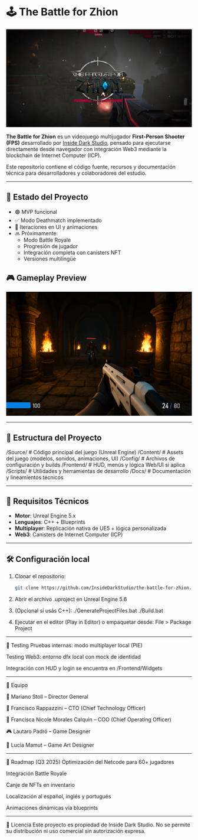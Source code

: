 # 🕹️ The Battle for Zhion

![Banner de The Battle for Zhion](docs/images/banner_zhion.png)

**The Battle for Zhion** es un videojuego multijugador **First-Person Shooter (FPS)** desarrollado por [Inside Dark Studio](https://insidedarkstudio.com), pensado para ejecutarse directamente desde navegador con integración Web3 mediante la blockchain de Internet Computer (ICP).

Este repositorio contiene el código fuente, recursos y documentación técnica para desarrolladores y colaboradores del estudio.

---

## 🚀 Estado del Proyecto

- 🟢 MVP funcional
- ✅ Modo Deathmatch implementado
- 🔄 Iteraciones en UI y animaciones
- 🔜 Próximamente:
  - Modo Battle Royale
  - Progresión de jugador
  - Integración completa con canisters NFT
  - Versiones multilingüe

## 🎮 Gameplay Preview

![Partida en curso](docs/images/screenshot_match.png)

---

## 📁 Estructura del Proyecto

/Source/ # Código principal del juego (Unreal Engine)
/Content/ # Assets del juego (modelos, sonidos, animaciones, UI)
/Config/ # Archivos de configuración y builds
/Frontend/ # HUD, menús y lógica Web/UI si aplica
/Scripts/ # Utilidades y herramientas de desarrollo
/Docs/ # Documentación y lineamientos técnicos

---

## 🧰 Requisitos Técnicos

- **Motor**: Unreal Engine 5.x
- **Lenguajes**: C++ + Blueprints
- **Multiplayer**: Replicación nativa de UE5 + lógica personalizada
- **Web3**: Canisters de Internet Computer (ICP)

---

## 🛠️ Configuración local

1. Clonar el repositorio:
   ```bash
   git clone https://github.com/InsideDarkStudio/the-battle-for-zhion.git


2. Abrir el archivo .uproject en Unreal Engine 5.6

3. (Opcional si usás C++):
    ./GenerateProjectFiles.bat
    ./Build.bat

4. Ejecutar en el editor (Play in Editor) o empaquetar desde:
File > Package Project

---

🧪 Testing
Pruebas internas: modo multiplayer local (PIE)

Testing Web3: entorno dfx local con mock de identidad

Integración con HUD y login se encuentra en /Frontend/Widgets

---

👥 Equipo

🎯 Mariano Stoll – Director General

🧠 Francisco Rappazzini – CTO (Chief Technology Officer)

🧩 Francisca Nicole Morales Calquín – COO (Chief Operating Officer)

🎮 Lautaro Padró – Game Designer

🎨 Lucía Mamut – Game Art Designer

---

🧭 Roadmap (Q3 2025)
 Optimización del Netcode para 60+ jugadores

 Integración Battle Royale

 Canje de NFTs en inventario

 Localización al español, inglés y portugués

 Animaciones dinámicas vía blueprints

 ---

📄 Licencia
Este proyecto es propiedad de Inside Dark Studio.
No se permite su distribución ni uso comercial sin autorización expresa.